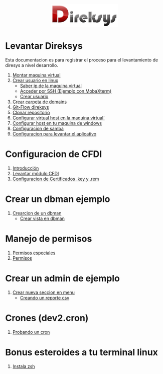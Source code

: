 <p align="center">
    <img src="./images/direksysRN.png" />
</p>

# Levantar Direksys

Esta documentacion es para registrar el proceso para el levantamiento de diresys a nivel desarrollo.

1. [Montar maquina virtual](./montar-maquina-virtual.md)
2. [Crear usuario en linux](./crear-usuario-en-linux.md)
    - [Saber ip de la maquina virtual](./saber-ip-maquina-virtual.md)
    - [Acceder por SSH (Ejemplo con MobaXterm)](./acceder-por-ssh.md)
    - [Crear usuario](./crear-usuario-en-linux.md#CrearUsuario)
3. [Crear carpeta de domains](./crear-carpeta-domains.md)
4. [Git-Flow direksys](./git-flow-direcsys.md)
5. [Clonar repositorio](./clonar-repositorio.md)
6. [Configurar virtual host en la maquina virtual`](configurar-virtual-host-maquina-virtual.md)
7. [Configurar host en tu maquina de windows](configurar-host-maquina-windows.md)
8. [Configuracion de samba](./samba.md)
9. [Configuracion para levantar el aplicativo](./configuracion-para-levantar-aplicativo.md)

# Configuracion de CFDI

1. [Introducción](./CFDI/introduccion.md)
2. [Levantar módulo CFDI](./CFDI/levantar-modulo-cfdi.md)
3. [Configuracion de Certificados .key y .rem](./CFDI/configuracion-certificados-key-rem.md)

# Crear un dbman ejemplo

1. [Crearcion de un dbman](./dbman.md)
    - [Crear vista en dbman](./crear-vista-en-dbman.md)

# Manejo de permisos

1. [Permisos especiales](./permisos-especiales.md)
2. [Permisos](./permisos.md)

# Crear un admin de ejemplo

1. [Crear nueva seccion en menu](./crear-nueva-seccion-en-menu.md)
    - [Creando un reporte csv](./creando-un-reporte-csv.md)

# Crones (dev2.cron)

1. [Probando un cron](./probando-un-cron.md)

# Bonus esteroides a tu terminal linux
1. [Instala zsh](./Instala-zsh.md)
